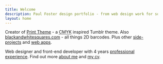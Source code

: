 ```yaml
---
title: Welcome
description: Paul Foster design portfolio - from web design work for some major high street brands, to personal side-projects and blog posts
layout: home
---
```

Creator of [Print Theme](/work/print-theme/) - a <abbr title="Cyan Magenta Yellow Key(Black)">CMYK</abbr> inspired Tumblr theme. Also <a href="/work/blackandwhitesquares/">blackandwhite<wbr>squares.com</a> - all things 2D barcodes. Plus other [side-projects](/blog/side-project-learning/) and [web apps](/apps/).

Web designer and front-end developer with 4 years [professional experience](/work/). Find out more [about me](/about/) and [my cv](/cv/).
